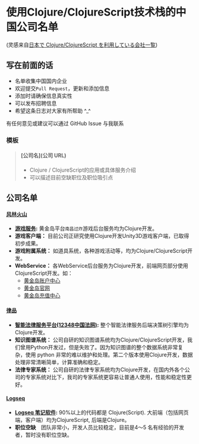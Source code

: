 # 使用Clojure/ClojureScript技术栈的中国公司名单

(灵感来自[日本で Clojure/ClojureScript を利用している会社一覧](https://github.com/athos/japanese-clojure-companies))

## 写在前面的话 
 
 - 名单收集中国国内企业
 - 欢迎提交`Pull Request`，更新和添加信息
 - 添加时请确保信息真实性
 - 可以发布招聘信息
 - 希望这条日志对大家有所帮助 ^_^
 
有任何意见或建议可以通过 GitHub Issue 与我联系

### 模板

> #### [公司名](公司 URL)
> 
> - Clojure / ClojureScript的应用或具体服务介绍
> - 可以描述目前空缺职位及职位吸引点

## 公司名单

#### [风林火山](http://www.80166.com)

* **[游戏服务](http://www.80166.com):** 黄金岛平台`南昌过炸`游戏后台服务均为Clojure开发。
* **游戏客户端：** 目前公司正研究使用Clojure开发Unity3D游戏客户端，已取得初步成果。
* **游戏附属系统：** 如道具系统，各种游戏活动等，均为Clojure/ClojureScript开发。
* **WebService：** 各WebService后台服务为Clojure开发，前端网页部分使用ClojureScript开发。如：
    * [黄金岛账户中心](https://account.80166.com)
    * [黄金岛官网](http://www.80166.com)
    * [黄金岛充值中心](http://pay.80166.com)
    

#### [律品](https://ai.lvpin100.com)

* **[智能法律服务平台(12348中国法网)](https://ai.12348.gov.cn):** 整个智能法律服务后端决策树引擎均为Clojure开发。
* **知识图谱系统：** 公司自研的知识图谱系统均为Clojure/ClojureScript开发，我们曾用Python开发过，但是失败了。因为知识图谱的整个数据系统非常复杂，使用 python 非常的难以维护和处理。第二个版本使用Clojure开发，数据处理非常清晰简单，计算准确和稳定。
* **法律专家系统：** 公司自研的法律专家系统均为Clojure开发，在国内外各个公司的专家系统对比下，我司的专家系统更容易让普通人使用，性能和稳定性更好。

#### [Logseq](https://github.com/logseq/logseq)

* **[Logseq 笔记软件](https://github.com/logseq/logseq):** 90%以上的代码都是 Clojure(Script). 大前端（包括网页端，客户端）均为ClojureScript, 后端是Clojure。
* **职位空缺**　团队非常小，开发人员比较稳定，目前是4～5 名有经验的开发者，暂时没有职位空缺。